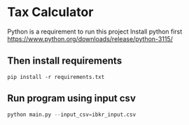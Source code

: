 # Tax Calculator

Python is a requirement to run this project
Install python first https://www.python.org/downloads/release/python-3115/


## Then install requirements
```shell
pip install -r requirements.txt
```
## Run program using input csv

```python
python main.py --input_csv=ibkr_input.csv
```
